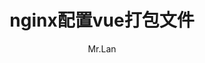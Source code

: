 --- 
title: nginx配置vue打包文件
date: 
author: 'Mr.Lan'
sidebar: 'auto'
categories: 
 - 服务器
 - 前端
tags: 
 - debian
 - linux
 - 指令
 - nginx
publish: false
autoGroup-1: 指令
# autoPrev: 
---